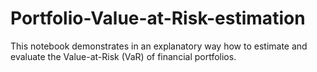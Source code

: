 # Portfolio-Value-at-Risk-estimation

This notebook demonstrates in an explanatory way how to estimate and evaluate the Value-at-Risk (VaR) of financial portfolios. 

